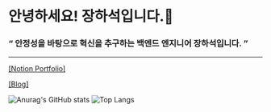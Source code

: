 # 안녕하세요! 장하석입니다.👋

### “ 안정성을 바탕으로 혁신을 추구하는 백엔드 엔지니어 장하석입니다. ”
<hr/>

[[Notion Portfolio]](https://deanvelop.notion.site/Dean-s-Portfolio-5755bfc9f30a4d1c90fd9fd32b55f0f5)

[[Blog]](https://dean-velop.tistory.com/)


![Anurag's GitHub stats](https://github-readme-stats.vercel.app/api?username=Hasky96&show_icons=true&theme=buefy)
![Top Langs](https://github-readme-stats.vercel.app/api/top-langs/?username=Hasky96&layout=compact&theme=buefy)


<!--
**Hasky96/Hasky96** is a ✨ _special_ ✨ repository because its `README.md` (this file) appears on your GitHub profile.

Here are some ideas to get you started:

- 🔭 I’m currently working on ...
- 🌱 I’m currently learning ...
- 👯 I’m looking to collaborate on ...
- 🤔 I’m looking for help with ...
- 💬 Ask me about ...
- 📫 How to reach me: ...
- 😄 Pronouns: ...
- ⚡ Fun fact: ...
-->
